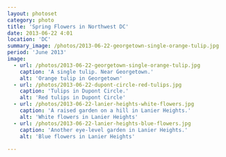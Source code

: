 ```yaml
---
layout: photoset
category: photo
title: 'Spring Flowers in Northwest DC'
date: 2013-06-22 4:01
location: 'DC'
summary_image: /photos/2013-06-22-georgetown-single-orange-tulip.jpg
period: 'June 2013'
image:
  - url: /photos/2013-06-22-georgetown-single-orange-tulip.jpg
    caption: 'A single tulip. Near Georgetown.'
    alt: 'Orange tulip in Georgetown'
  - url: /photos/2013-06-22-dupont-circle-red-tulips.jpg
    caption: 'Tulips in Dupont Circle.'
    alt: 'Red tulips in Dupont Circle'
  - url: /photos/2013-06-22-lanier-heights-white-flowers.jpg
    caption: 'A raised garden on a hill in Lanier Heights.'
    alt: 'White flowers in Lanier Heights'
  - url: /photos/2013-06-22-lanier-heights-blue-flowers.jpg
    caption: 'Another eye-level garden in Lanier Heights.'
    alt: 'Blue flowers in Lanier Heights'
  
---
```


